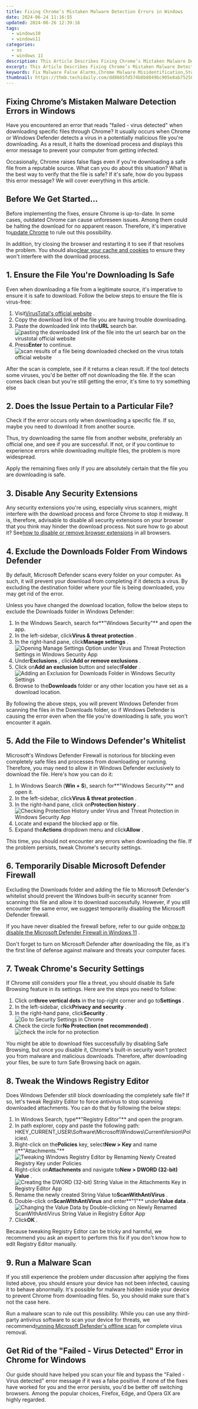 ```yaml
---
title: Fixing Chrome’s Mistaken Malware Detection Errors in Windows
date: 2024-06-24 11:16:55
updated: 2024-06-26 12:39:16
tags:
  - windows10
  - windows11
categories:
  - os
  - windows 11
description: This Article Describes Fixing Chrome’s Mistaken Malware Detection Errors in Windows
excerpt: This Article Describes Fixing Chrome’s Mistaken Malware Detection Errors in Windows
keywords: Fix Malware False Alarms,Chrome Malware Misidentification,Stop Erroneous Chrome Warnings,Correct Windows Chrome Errors,Rectify Chrome False Detections,Tackle Wrong Malware Alerts,Resolve Incorrect Chrome Flags,Chrome Malware False Alerts,Fix Erroneous Chrome Flags,Tackle Wrong Windows Alerts,Stop False Chrome Warnings,Rectify Incorrect Chrome Errors,Address Misidentified Chrome Issues
thumbnail: https://thmb.techidaily.com/dd8665fd574b8b8849bc905e8ab75258e662c1b7c7637037d5e86d15b1b9eaa1.png
---
```


## Fixing Chrome’s Mistaken Malware Detection Errors in Windows

 Have you encountered an error that reads "failed - virus detected" when downloading specific files through Chrome? It usually occurs when Chrome or Windows Defender detects a virus in a potentially malicious file you're downloading. As a result, it halts the download process and displays this error message to prevent your computer from getting infected.

 Occasionally, Chrome raises false flags even if you're downloading a safe file from a reputable source. What can you do about this situation? What is the best way to verify that the file is safe? If it's safe, how do you bypass this error message? We will cover everything in this article.

## Before We Get Started…

 Before implementing the fixes, ensure Chrome is up-to-date. In some cases, outdated Chrome can cause unforeseen issues. Among them could be halting the download for no apparent reason. Therefore, it's imperative to[update Chrome](https://www.makeuseof.com/how-to-update-chrome-firefox-edge-desktop-mobile/#how-to-update-and-view-the-current-version-of-chrome-on-desktop) to rule out this possibility.

 In addition, try closing the browser and restarting it to see if that resolves the problem. You should also[clear your cache and cookies](https://www.makeuseof.com/how-to-clear-cookies-cache-in-chrome/) to ensure they won't interfere with the download process.

## 1\. Ensure the File You're Downloading Is Safe

 Even when downloading a file from a legitimate source, it's imperative to ensure it is safe to download. Follow the below steps to ensure the file is virus-free:

1. Visit[VirusTotal's official website](https://www.virustotal.com/gui/home/url) .
2. Copy the download link of the file you are having trouble downloading.
3. Paste the downloaded link into the**URL** search bar.  
![pasting the downloaded link of the file into the url search bar on the virustotal official website](https://static1.makeuseofimages.com/wordpress/wp-content/uploads/2023/04/pasting-the-downloaded-link-of-the-file-into-the-url-search-bar-on-the-virus-totals-official-website.jpg)
4. Press**Enter** to continue.  
![scan results of a file being downloaded checked on the virus totals official website](https://static1.makeuseofimages.com/wordpress/wp-content/uploads/2023/04/scan-results-of-a-file-being-downloaded-checked-on-the-virus-totals-official-website.jpg)

 After the scan is complete, see if it returns a clean result. If the tool detects some viruses, you'd be better off not downloading the file. If the scan comes back clean but you're still getting the error, it's time to try something else

## 2\. Does the Issue Pertain to a Particular File?

 Check if the error occurs only when downloading a specific file. If so, maybe you need to download it from another source.

 Thus, try downloading the same file from another website, preferably an official one, and see if you are successful. If not, or if you continue to experience errors while downloading multiple files, the problem is more widespread.

 Apply the remaining fixes only if you are absolutely certain that the file you are downloading is safe.

## 3\. Disable Any Security Extensions

 Any security extensions you're using, especially virus scanners, might interfere with the download process and force Chrome to stop it midway. It is, therefore, advisable to disable all security extensions on your browser that you think may hinder the download process. Not sure how to go about it? See[how to disable or remove browser extensions](https://www.makeuseof.com/tag/how-to-clean-up-your-browser-extensions-the-easy-way/) in all browsers.

## 4\. Exclude the Downloads Folder From Windows Defender

 By default, Microsoft Defender scans every folder on your computer. As such, it will prevent your download from completing if it detects a virus. By excluding the destination folder where your file is being downloaded, you may get rid of the error.

 Unless you have changed the download location, follow the below steps to exclude the Downloads folder in Windows Defender:

1. In the Windows Search, search for**"Windows Security"** and open the app.
2. In the left-sidebar, click**Virus & threat protection** .
3. In the right-hand pane, click**Manage settings** .  
![Opening Manage Settings Option under Virus and Threat Protection Settings in Windows Security App](https://static1.makeuseofimages.com/wordpress/wp-content/uploads/2022/08/Image-5-Opening-Manage-Settings-Option-under-Virus-and-Threat-Protection-Settings--in-Windows-Security-App.jpg)
4. Under**Exclusions** , click**Add or remove exclusions** .
5. Click on**Add an exclusion** button and select**Folder** .  
![Adding an Exclusion for Downloads Folder in Windows Security Settings](https://static1.makeuseofimages.com/wordpress/wp-content/uploads/2022/08/Image-6-Adding-an-Exclusion-for-Downloads-Folder-in-Windows-Security-Settings.jpg)
6. Browse to the**Downloads** folder or any other location you have set as a download location.

 By following the above steps, you will prevent Windows Defender from scanning the files in the Downloads folder, so if Windows Defender is causing the error even when the file you're downloading is safe, you won't encounter it again.

## 5\. Add the File to Windows Defender's Whitelist

 Microsoft's Windows Defender Firewall is notorious for blocking even completely safe files and processes from downloading or running. Therefore, you may need to allow it in Windows Defender exclusively to download the file. Here's how you can do it:

1. In Windows Search (**Win + S**), search for**"Windows Security"** and open it.
2. In the left-sidebar, click**Virus & threat protection** .
3. In the right-hand pane, click on**Protection history** .  
![Checking Protection History under Virus and Threat Protection in Windows Security App](https://static1.makeuseofimages.com/wordpress/wp-content/uploads/2022/08/Image-7-Checking-Protection-History-under-Virus-and-Threat-Protection-in-Windows-Security-App.jpg)
4. Locate and expand the blocked app or file.
5. Expand the**Actions** dropdown menu and click**Allow** .

 This time, you should not encounter any errors when downloading the file. If the problem persists, tweak Chrome's security settings.

## 6\. Temporarily Disable Microsoft Defender Firewall

 Excluding the Downloads folder and adding the file to Microsoft Defender's whitelist should prevent the Windows built-in security scanner from scanning this file and allow it to download successfully. However, if you still encounter the same error, we suggest temporarily disabling the Microsoft Defender firewall.

 If you have never disabled the firewall before, refer to our guide on[how to disable the Microsoft Defender Firewall in Windows 11](https://www.makeuseof.com/windows-11-disable-microsoft-defender-firewall/) .

 Don't forget to turn on Microsoft Defender after downloading the file, as it's the first line of defense against malware and threats your computer faces.

## 7\. Tweak Chrome's Security Settings

 If Chrome still considers your file a threat, you should disable its Safe Browsing feature in its settings. Here are the steps you need to follow:

1. Click on**three vertical dots** in the top-right corner and go to**Settings** .
2. In the left-sidebar, click**Privacy and security** .
3. In the right-hand pane, click**Security** .  
![Go to Security Settings in Chrome](https://static1.makeuseofimages.com/wordpress/wp-content/uploads/2023/04/tweaking-chromes-security-settings-by-clicking-on-security-option-under-the-privacy-and-security-tab-in-chrome-settings.jpg)
4. Check the circle for**No Protection (not recommended)** .  
![check the ircle for no protection](https://static1.makeuseofimages.com/wordpress/wp-content/uploads/2023/04/checking-the-circle-for-no-protection-not-recommended-option-in-chromes-security-settings.jpg)

 You might be able to download files successfully by disabling Safe Browsing, but once you disable it, Chrome's built-in security won't protect you from malware and malicious downloads. Therefore, after downloading your files, be sure to turn Safe Browsing back on again.

## 8\. Tweak the Windows Registry Editor

 Does Windows Defender still block downloading the completely safe file? If so, let's tweak Registry Editor to force antivirus to stop scanning downloaded attachments. You can do that by following the below steps:

1. In Windows Search, type**"Registry Editor"** and open the program.
2. In path explorer, copy and paste the following path:  
HKEY_CURRENT_USER\Software\Microsoft\Windows\CurrentVersion\Policies\
3. Right-click on the**Policies** key, select**New > Key** and name it**"Attachments."**  
![Tweaking Windows Registry Editor by Renaming Newly Created Registry Key under Policies](https://static1.makeuseofimages.com/wordpress/wp-content/uploads/2022/08/Image-11-Tweaking-Windows-Registry-Editor-by-Renaming-Newly-Created-Registry-Key-under-Policies.jpg)
4. Right-click on**Attachments** and navigate to**New > DWORD (32-bit) Value** .  
![Creating the DWORD (32-bit) String Value in the Attachments Key in Registry Editor App](https://static1.makeuseofimages.com/wordpress/wp-content/uploads/2022/08/Image-12-Creating-the-DWORD-(32-bit)-String-Value-in-the-Attachments-Key-in-Registry-Editor-App.jpg)
5. Rename the newly created String Value to**ScanWithAntiVirus** .
6. Double-click on**ScanWIthAntiVirus** and enter**"1"** under**Value data** .  
![Changing the Value Data by Double-clicking on Newly Renamed ScanWIthAntiVirus String Value in Registry Editor App](https://static1.makeuseofimages.com/wordpress/wp-content/uploads/2022/08/Image-13-Changing-the-Value-Data-by-Double-clicking-on-Newly-Renamed-ScanWIthAntiVirus-String-Value-in-Registry-Editor-App.jpg)
7. Click**OK** .

 Because tweaking Registry Editor can be tricky and harmful, we recommend you ask an expert to perform this fix if you don't know how to edit Registry Editor manually.

## 9\. Run a Malware Scan

 If you still experience the problem under discussion after applying the fixes listed above, you should ensure your device has not been infected, causing it to behave abnormally. It's possible for malware hidden inside your device to prevent Chrome from downloading files. So, you should make sure that's not the case here.

 Run a malware scan to rule out this possibility. While you can use any third-party antivirus software to scan your device for threats, we recommend[running Microsoft Defender's offline scan](https://www.makeuseof.com/how-to-remove-malware-using-microsoft-defenders-offline-scan/) for complete virus removal.

## Get Rid of the "Failed - Virus Detected" Error in Chrome for Windows

 Our guide should have helped you scan your file and bypass the "Failed - Virus detected" error message if it was a false positive. If none of the fixes have worked for you and the error persists, you'd be better off switching browsers. Among the popular choices, Firefox, Edge, and Opera GX are highly regarded.

<ins class="adsbygoogle"
     style="display:block"
     data-ad-format="autorelaxed"
     data-ad-client="ca-pub-7571918770474297"
     data-ad-slot="1223367746"></ins>



<ins class="adsbygoogle"
     style="display:block"
     data-ad-client="ca-pub-7571918770474297"
     data-ad-slot="8358498916"
     data-ad-format="auto"
     data-full-width-responsive="true"></ins>
